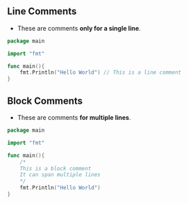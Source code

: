 ## Line Comments
+ These are comments **only for a single line**.

```go
package main

import "fmt"

func main(){
    fmt.Println("Hello World") // This is a line comment
}
```

## Block Comments
+ These are comments **for multiple lines**.

```go
package main

import "fmt"

func main(){
    /*
    This is a block comment
    It can span multiple lines
    */
    fmt.Println("Hello World")
}
```
